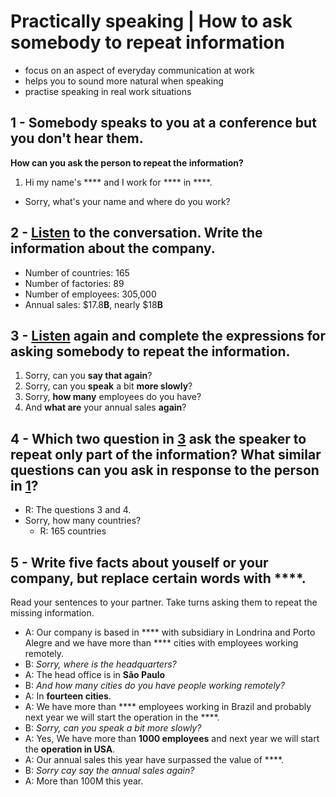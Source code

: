 # Practically speaking | How to ask somebody to repeat information
- focus on an aspect of everyday communication at work
- helps you to sound more natural when speaking
- practise speaking in real work situations

## 1 - Somebody speaks to you at a conference but you don't hear them.

**How can you ask the person to repeat the information?**

1) Hi my name's **** and I work for **** in ****.

- Sorry, what's your name and where do you work?

## 2 - [Listen](https://drive.google.com/file/d/1NVSwueGpAJxZx-WB97qix7SFjylRNs36/view?usp=sharing) to the conversation. Write the information about the company.
- Number of countries: 165
- Number of factories: 89
- Number of employees: 305,000
- Annual sales: $17.8**B**, nearly $18**B**

## 3 - [Listen](https://drive.google.com/file/d/1NVSwueGpAJxZx-WB97qix7SFjylRNs36/view?usp=sharing) again and complete the expressions for asking somebody to repeat the information.

1. Sorry, can you **say that again**?
2. Sorry, can you **speak** a bit **more slowly**?
3. Sorry, **how many** employees do you have?
4. And **what are** your annual sales **again**?

## 4 - Which two question in [3](#3---listenhttpsdrivegooglecomfiled1nvswuegpajxzx-wb97qix7sfjylrns36viewuspsharing-again-and-complete-the-expressions-for-asking-somebody-to-repeat-the-information) ask the speaker to repeat only part of the information? What similar questions can you ask in response to the person in [1](#1---somebody-speaks-to-you-at-a-conference-but-you-dont-hear-them)?

- R: The questions 3 and 4.
- Sorry, how many countries?
  - R: 165 countries

## 5 - Write five facts about youself or your company, but replace certain words with ****.

Read your sentences to your partner. Take turns asking them to repeat the missing information.

- A: Our company is based in **** with subsidiary in Londrina and Porto Alegre and we have more than **** cities with employees working remotely.
- B: *Sorry, where is the headquarters?*
- A: The head office is in **São Paulo**
- B: *And how many cities do you have people working remotely?*
- A: In **fourteen cities**.
- A: We have more than **** employees working in Brazil and probably next year we will start the operation in the ****.
- B: *Sorry, can you speak a bit more slowly?*
- A: Yes, We have more than **1000 employees** and next year we will start the **operation in USA**.
- A: Our annual sales this year have surpassed the value of ****.
- B: *Sorry cay say the annual sales again?*
- A: More than 100M this year.
